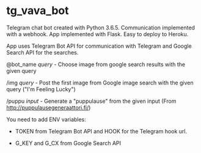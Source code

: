 # tg_vava_bot
Telegram chat bot created with Python 3.6.5. Communication implemented with a webhook. App implemented with Flask. Easy to deploy to Heroku.

App uses Telegram Bot API for communication with Telegram and Google Search API for the searches.

@bot_name *query* - Choose image from google search results with the given query

/img *query* - Post the first image from Google image search with the given query ("I'm Feeling Lucky")

/puppu *input* - Generate a "puppulause" from the given input (From http://puppulausegeneraattori.fi/)


You need to add ENV variables:

- TOKEN from Telegram Bot API and HOOK for the Telegram hook url.

- G_KEY and G_CX from Google Search API
